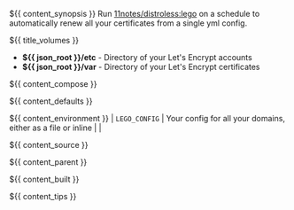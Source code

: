 ${{ content_synopsis }} Run [11notes/distroless:lego](https://github.com/11notes/docker-distroless/blob/master/lego.dockerfile) on a schedule to automatically renew all your certificates from a single yml config. 

${{ title_volumes }}
* **${{ json_root }}/etc** - Directory of your Let's Encrypt accounts
* **${{ json_root }}/var** - Directory of your Let's Encrypt certificates

${{ content_compose }}

${{ content_defaults }}

${{ content_environment }}
| `LEGO_CONFIG` | Your config for all your domains, either as a file or inline | |

${{ content_source }}

${{ content_parent }}

${{ content_built }}

${{ content_tips }}